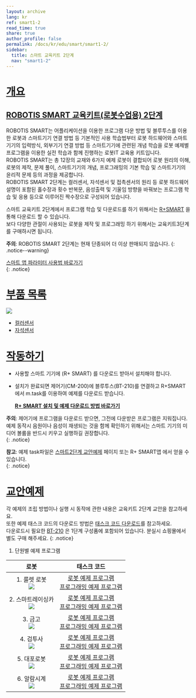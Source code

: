 ```yaml
---
layout: archive
lang: kr
ref: smart1-2
read_time: true
share: true
author_profile: false
permalink: /docs/kr/edu/smart/smart1-2/
sidebar:
  title: 스마트 교육키트 2단계
  nav: "smart1-2"
---
```


# [개요](#개요)

## [ROBOTIS SMART 교육키트(로봇수업용) 2단계](#robotis-smart-교육키트로봇수업용-2단계)

ROBOTIS SMART는 어플리케이션을 이용한 프로그램 다운 방법 및 블루투스를 이용한 로봇과 스마트기기 연결 방법 등 기본적인 사용 학습법부터 로봇 하드웨어와 스마트기기의 입력방식, 외부기기 연결 방법 등 스마트기기에 관련된 개념 학습을 로봇 예제별 프로그램을 이용한 실전 학습과 함께 진행하는 로봇IT 교육용 키트입니다.  
ROBOTIS SMART는 총 12장의 교재와 6가지 예제 로봇이 결합되어 로봇 원리의 이해, 로봇의 제작, 문제 풀이, 스마트기기의 개념, 프로그래밍의 기본 학습 및 스마트기기의 윤리적 문제 등의 과정을 제공합니다.  
ROBOTIS SMART 2단계는 컬러센서, 자석센서 및 접촉센서의 원리 등 로봇 하드웨어 설명이 포함된 홀수장과 횟수 반복문, 음성출력 및 기울임 방향을 바꿔보는 프로그램 학습 및 응용 등으로 이루어진 짝수장으로 구성되어 있습니다.  

스마트 교육키트 2단계에서 프로그램 학습 및 다운로드를 하기 위해서는 [R+SMART] 을 통해 다운로드 할 수 있습니다.  
보다 다양한 관절이 사용되는 로봇을 제작 및 프로그래밍 하기 위해서는 교육키트3단계를 구매하시면 됩니다.  

**주의**: ROBOTIS SMART 2단계는 현재 단종되어 더 이상 판매되지 않습니다.
{: .notice--warning}

[스마트 앱 파라미터 사용법 바로가기]  
{: .notice}

# [부품 목록](#부품-목록)

![](/assets/images/edu/smart/smart1-2_e-manual.jpg)

- [컬러센서]
- [자석센서]

# [작동하기](#작동하기)

- 사용할 스마트 기기에 (R+ SMART) 를 다운로드 받아서 설치해야 합니다.

- 설치가 완료되면 제어기(CM-200)에 블루투스(BT-210)를 연결하고 R+SMART 에서 m.task를 이용하여 예제를 다운로드 받습니다.

  **[R+ SMART 설치 및 예제 다운로드 방법 바로가기]**

**주의**: 제어기에 프로그램을 다운로드 받으면, 그전에 다운받은 프로그램은 지워집니다. 예제 동작시 음원이나 음성이 재생되는 것을 함께 확인하기 위해서는 스마트 기기의 미디어 볼륨을 반드시 키우고 실행하길 권장합니다.  
{: .notice}

**참고**: 예제  task파일은 [스마트2단계 교안예제] 페이지 또는 R+ SMART앱 에서 얻을 수 있습니다.   
{: .notice}

# [교안예제](#교안예제)

각 예제의 조립 방법이나 실행 시 동작에 관한 내용은 교육키트 2단계 교안을 참고하세요.  
또한  예제 태스크 코드의 다운로드 방법은 [태스크 코드 다운로드]를 참고하세요.  
다운로드시 필요한 [BT-210] 은 1단계 구성품에 포함되어 있습니다. 분실시 쇼핑몰에서 별도 구매 해주세요.
{: .notice}

1. 단원별 예제 프로그램

|                                로봇                                 |                                                      태스크 코드                                                      |
|:-------------------------------------------------------------------:|:---------------------------------------------------------------------------------------------------------------------:|
|    1. 룰렛 로봇<br />![](/assets/images/edu/smart/roulette.jpg)     |  [로봇 예제 프로그램][01_SMART_L2_ROULETETTE_KR.tsk]<br />[프로그래밍 예제 프로그램][02_SMART_L2_Color_test_KR.tsk]   |
| 2. 스마트레이싱카<br /> ![](/assets/images/edu/smart/racingcar.jpg) | [로봇 예제 프로그램][01_SMART_L2_RACINGCAR_KR.tsk]<br />[프로그래밍 예제 프로그램][02_SMART_L2_vibration_test_KR.tsk] |
|      3. 금고<br />![](/assets/images/edu/smart/strongbox.jpg)       |   [로봇 예제 프로그램][01_SMART_L2_STRONGBOX_KR.tsk]<br />[프로그래밍 예제 프로그램][02_SMART_L2_Touch_test_KR.tsk]   |
|     4. 검투사<br />![](/assets/images/edu/smart/gladiator.jpg)      | [로봇 예제 프로그램][01_SMART_L2_GLANDIATOR_KR.tsk]<br />[프로그래밍 예제 프로그램][02_SMART_L2_FaceDetecting_KR.tsk] |
|       5. 대포로봇<br />![](/assets/images/edu/smart/tank.jpg)       |      [로봇 예제 프로그램][01_SMART_L2_TANK_KR.tsk]<br />[프로그래밍 예제 프로그램][02_SMART_L2_TILT_test_KR.tsk]      |
|    6. 알람시계<br />![](/assets/images/edu/smart/alarmclock.jpg)    |  [로봇 예제 프로그램][01_SMART_L2_ALARMCLOCK_KR.tsk]<br />[프로그래밍 예제 프로그램][02_SMART_L2_Clock_test_KR.tsk]   |


[R+SMART]: /docs/kr/software/mobile_app/rplussmart/#r-smart-다운로드설치
[스마트 앱 파라미터 사용법 바로가기]: /docs/kr/software/rplus1/task/task_misc/#스마트앱-파라미터
[컬러센서]: /docs/kr/parts/sensor/cs-10/
[자석센서]: /docs/kr/parts/sensor/mgss-10/
[R+ SMART 설치 및 예제 다운로드 방법 바로가기]: /docs/kr/software/mobile_app/rplussmart/#r-smart-다운로드설치
[스마트2단계 교안예제]: #교안예제
[태스크 코드 다운로드]: /docs/kr/faq/download_task_code/
[BT-210]: /docs/kr/parts/communication/bt-210/
[01_SMART_L2_ROULETETTE_KR.tsk]: http://www.robotis.com/service/download.php?no=977
[02_SMART_L2_Color_test_KR.tsk]: http://www.robotis.com/service/download.php?no=969
[01_SMART_L2_RACINGCAR_KR.tsk]: http://www.robotis.com/service/download.php?no=976
[02_SMART_L2_vibration_test_KR.tsk]: http://www.robotis.com/service/download.php?no=973
[01_SMART_L2_STRONGBOX_KR.tsk]: http://www.robotis.com/service/download.php?no=978
[02_SMART_L2_Touch_test_KR.tsk]: http://www.robotis.com/service/download.php?no=972
[01_SMART_L2_GLANDIATOR_KR.tsk]: http://www.robotis.com/service/download.php?no=975
[02_SMART_L2_FaceDetecting_KR.tsk]: http://www.robotis.com/service/download.php?no=970
[01_SMART_L2_TANK_KR.tsk]: http://www.robotis.com/service/download.php?no=979
[02_SMART_L2_TILT_test_KR.tsk]: http://www.robotis.com/service/download.php?no=971
[01_SMART_L2_ALARMCLOCK_KR.tsk]: http://www.robotis.com/service/download.php?no=974
[02_SMART_L2_Clock_test_KR.tsk]: http://www.robotis.com/service/download.php?no=968
